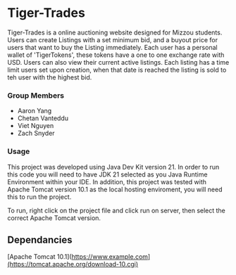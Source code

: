 # Tiger-Trades
Tiger-Trades is a online auctioning website designed for Mizzou students. Users can create Listings with a set minimum bid, and a buyout price for users that want to buy the Listing immediately. Each user has a personal wallet of 'TigerTokens', these tokens have a one to one exchange rate with USD. Users can also view their current active listings. Each listing has a time limit users set upon creation, when that date is reached the listing is sold to teh user with the highest bid.

### Group Members
- Aaron Yang
- Chetan Vanteddu
- Viet Nguyen
- Zach Snyder

### Usage

This project was developed using Java Dev Kit version 21. In order to run this code you will need to have JDK 21 selected as you Java Runtime Environment within your IDE. In addition, this project was tested with Apache Tomcat version 10.1 as the local hosting enviroment, you will need this to run the project.

To run, right click on the project file and click run on server, then select the correct Apache Tomcat version.

## Dependancies

	
[Apache Tomcat 10.1](https://www.example.com](https://tomcat.apache.org/download-10.cgi)
